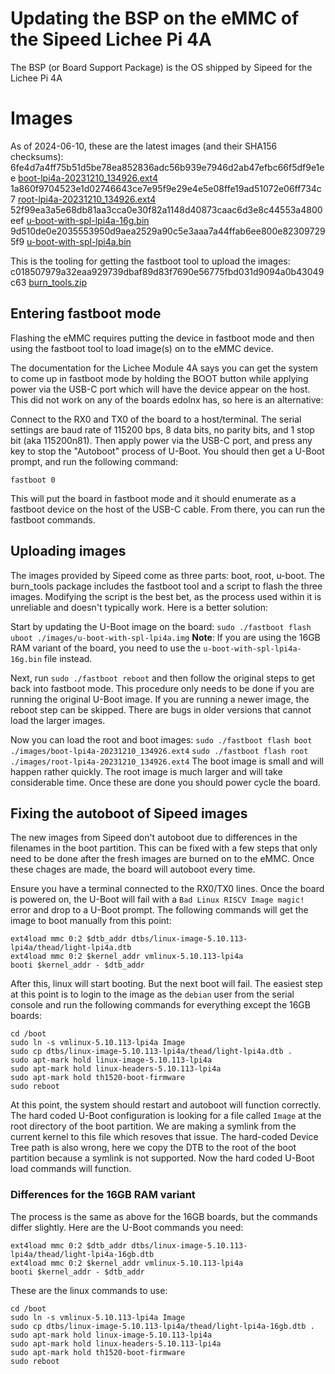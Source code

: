 # Updating the BSP on the eMMC of the Sipeed Lichee Pi 4A

The BSP (or Board Support Package) is the OS shipped by Sipeed for the Lichee Pi 4A

# Images

As of 2024-06-10, these are the latest images (and their SHA156 checksums):
6fe4d7a4ff75b51d5be78ea852836adc56b939e7946d2ab47efbc66f5df9e1ee  [boot-lpi4a-20231210_134926.ext4](https://objects.workswithriscv.guide/lpi4a-20231210/boot-lpi4a-20231210_134926.ext4)
1a860f9704523e1d02746643ce7e95f9e29e4e5e08ffe19ad51072e06ff734c7  [root-lpi4a-20231210_134926.ext4](https://objects.workswithriscv.guide/lpi4a-20231210/root-lpi4a-20231210_134926.ext4)
52f99ea3a5e68db81aa3cca0e30f82a1148d40873caac6d3e8c44553a4800eef  [u-boot-with-spl-lpi4a-16g.bin](https://objects.workswithriscv.guide/lpi4a-20231210/u-boot-with-spl-lpi4a-16g.bin)
9d510de0e2035553950d9aea2529a90c5e3aaa7a44ffab6ee800e823097295f9  [u-boot-with-spl-lpi4a.bin](https://objects.workswithriscv.guide/lpi4a-20231210/u-boot-with-spl-lpi4a.bin)

This is the tooling for getting the fastboot tool to upload the images:
c018507979a32eaa929739dbaf89d83f7690e56775fbd031d9094a0b43049c63  [burn_tools.zip](https://objects.workswithriscv.guide/lpi4a-20231210/burn_tools.zip)

## Entering fastboot mode

Flashing the eMMC requires putting the device in fastboot mode and then using the fastboot tool to load image(s) on to the eMMC device.

The documentation for the Lichee Module 4A says you can get the system to come up in fastboot mode by holding the BOOT button while applying power via the USB-C port which will have the device appear on the host. This did not work on any of the boards edolnx has, so here is an alternative:

Connect to the RX0 and TX0 of the board to a host/terminal. The serial settings are baud rate of 115200 bps, 8 data bits, no parity bits, and 1 stop bit (aka 115200n81). Then apply power via the USB-C port, and press any key to stop the "Autoboot" process of U-Boot. You should then get a U-Boot prompt, and run the following command:

`fastboot 0`

This will put the board in fastboot mode and it should enumerate as a fastboot device on the host of the USB-C cable. From there, you can run the fastboot commands.

## Uploading images

The images provided by Sipeed come as three parts: boot, root, u-boot. The burn_tools package includes the fastboot tool and a script to flash the three images. Modifying the script is the best bet, as the process used within it is unreliable and doesn't typically work. Here is a better solution:

Start by updating the U-Boot image on the board:
`sudo ./fastboot flash uboot ./images/u-boot-with-spl-lpi4a.img`
**Note**: If you are using the 16GB RAM variant of the board, you need to use the `u-boot-with-spl-lpi4a-16g.bin` file instead.

Next, run `sudo ./fastboot reboot` and then follow the original steps to get back into fastboot mode. This procedure only needs to be done if you are running the original U-Boot image. If you are running a newer image, the reboot step can be skipped. There are bugs in older versions that cannot load the larger images.

Now you can load the root and boot images:
`sudo ./fastboot flash boot ./images/boot-lpi4a-20231210_134926.ext4`
`sudo ./fastboot flash root ./images/root-lpi4a-20231210_134926.ext4`
The boot image is small and will happen rather quickly. The root image is much larger and will take considerable time. Once these are done you should power cycle the board.

## Fixing the autoboot of Sipeed images

The new images from Sipeed don't autoboot due to differences in the filenames in the boot partition. This can be fixed with a few steps that only need to be done after the fresh images are burned on to the eMMC. Once these chages are made, the board will autoboot every time.

Ensure you have a terminal connected to the RX0/TX0 lines. Once the board is powered on, the U-Boot will fail with a `Bad Linux RISCV Image magic!` error and drop to a U-Boot prompt. The following commands will get the image to boot manually from this point:

```
ext4load mmc 0:2 $dtb_addr dtbs/linux-image-5.10.113-lpi4a/thead/light-lpi4a.dtb
ext4load mmc 0:2 $kernel_addr vmlinux-5.10.113-lpi4a
booti $kernel_addr - $dtb_addr
```

After this, linux will start booting. But the next boot will fail. The easiest step at this point is to login to the image as the `debian` user from the serial console and run the following commands for everything except the 16GB boards:

```
cd /boot
sudo ln -s vmlinux-5.10.113-lpi4a Image
sudo cp dtbs/linux-image-5.10.113-lpi4a/thead/light-lpi4a.dtb .
sudo apt-mark hold linux-image-5.10.113-lpi4a
sudo apt-mark hold linux-headers-5.10.113-lpi4a
sudo apt-mark hold th1520-boot-firmware
sudo reboot
```

At this point, the system should restart and autoboot will function correctly. The hard coded U-Boot configuration is looking for a file called `Image` at the root directory of the boot partition. We are making a symlink from the current kernel to this file which resoves that issue. The hard-coded Device Tree path is also wrong, here we copy the DTB to the root of the boot partition because a symlink is not supported. Now the hard coded U-Boot load commands will function.

### Differences for the 16GB RAM variant

The process is the same as above for the 16GB boards, but the commands differ slightly. Here are the U-Boot commands you need:

```
ext4load mmc 0:2 $dtb_addr dtbs/linux-image-5.10.113-lpi4a/thead/light-lpi4a-16gb.dtb
ext4load mmc 0:2 $kernel_addr vmlinux-5.10.113-lpi4a
booti $kernel_addr - $dtb_addr
```

These are the linux commands to use:

```
cd /boot
sudo ln -s vmlinux-5.10.113-lpi4a Image
sudo cp dtbs/linux-image-5.10.113-lpi4a/thead/light-lpi4a-16gb.dtb .
sudo apt-mark hold linux-image-5.10.113-lpi4a
sudo apt-mark hold linux-headers-5.10.113-lpi4a
sudo apt-mark hold th1520-boot-firmware
sudo reboot
```
